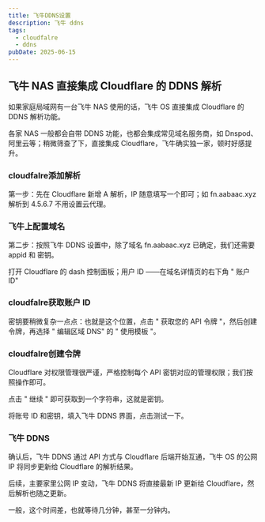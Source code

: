 ```yaml
---
title: 飞牛DDNS设置
description: 飞牛 ddns
tags:
  - cloudfalre
  - ddns
pubDate: 2025-06-15
---
```



## 飞牛 NAS 直接集成 Cloudflare 的 DDNS 解析

如果家庭局域网有一台飞牛 NAS 使用的话，飞牛 OS 直接集成 Cloudflare 的 DDNS 解析功能。

各家 NAS 一般都会自带 DDNS 功能，也都会集成常见域名服务商，如 Dnspod、阿里云等；稍微筛查了下，直接集成 Cloudflare，飞牛确实独一家，顿时好感提升。


### cloudfalre添加解析

第一步：先在 Cloudflare 新增 A 解析，IP 随意填写一个即可；如 fn.aabaac.xyz 解析到 4.5.6.7 不用设置云代理。

### 飞牛上配置域名

第二步：按照飞牛 DDNS 设置中，除了域名 fn.aabaac.xyz 已确定，我们还需要 appid 和 密钥。

打开 Cloudflare 的 dash 控制面板；用户 ID ——在域名详情页的右下角 " 账户 ID"

### cloudfalre获取账户 ID

密钥要稍微复杂一点点：也就是这个位置，点击 " 获取您的 API 令牌 "，然后创建令牌，再选择 " 编辑区域 DNS" 的 " 使用模板 "。

### cloudfalre创建令牌

Cloudflare 对权限管理很严谨，严格控制每个 API 密钥对应的管理权限；我们按照操作即可。

点击 " 继续 " 即可获取到一个字符串，这就是密钥。

将账号 ID 和密钥，填入飞牛 DDNS 界面，点击测试一下。

### 飞牛 DDNS

确认后，飞牛 DDNS 通过 API 方式与 Cloudflare 后端开始互通，飞牛 OS 的公网 IP 将同步更新给 Cloudflare 的解析结果。

后续，主要家里公网 IP 变动，飞牛 DDNS 将直接最新 IP 更新给 Cloudflare，然后解析也随之更新。

一般，这个时间差，也就等待几分钟，甚至一分钟内。
